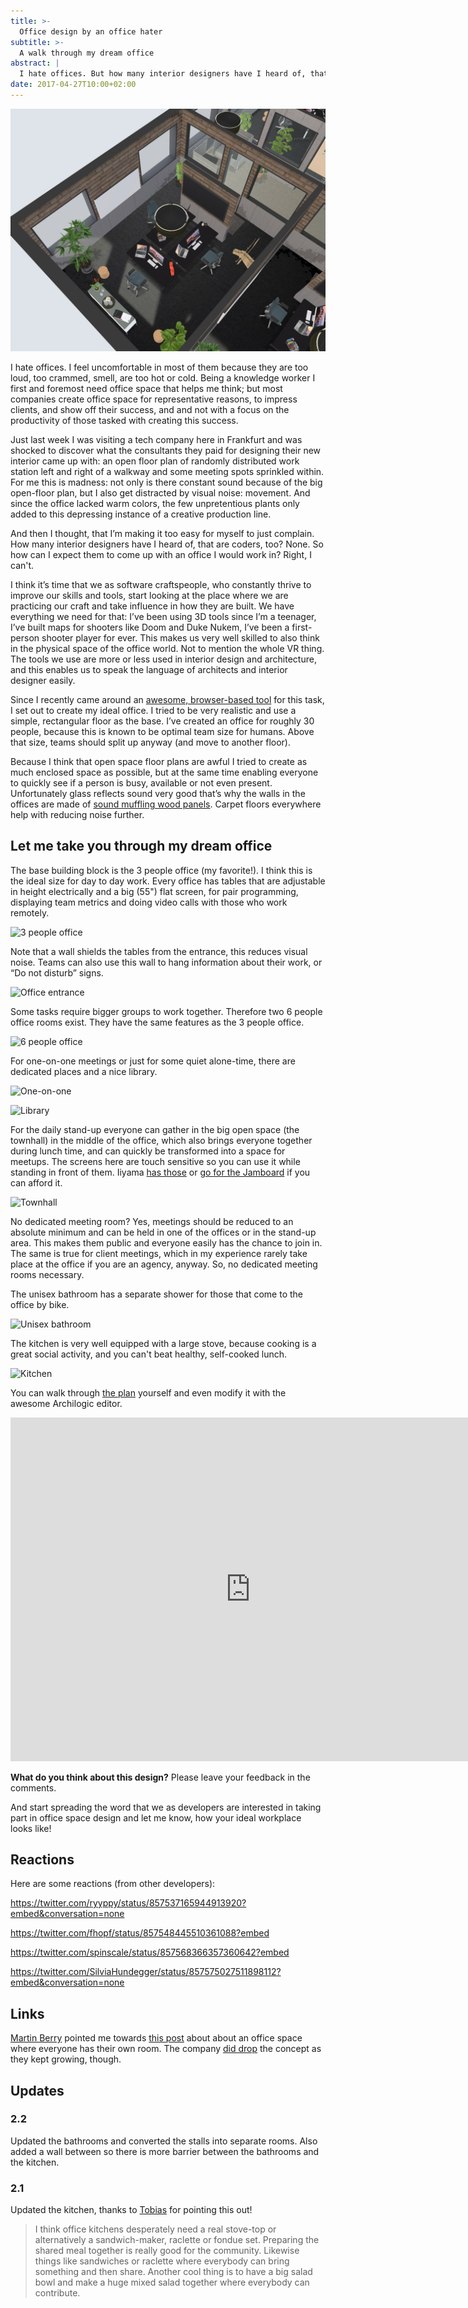 ```yaml
---
title: >-
  Office design by an office hater
subtitle: >-
  A walk through my dream office
abstract: |
  I hate offices. But how many interior designers have I heard of, that are coders, too? Let me take you through my dream office!
date: 2017-04-27T10:00+02:00
---
```


![3-people-office-2k](../media/office-design-by-an-office-hater/hero.jpg)

I hate offices. I feel uncomfortable in most of them because they are too loud,
too crammed, smell, are too hot or cold. Being a knowledge worker I first and
foremost need office space that helps me think; but most companies create office
space for representative reasons, to impress clients, and show off their
success, and and not with a focus on the productivity of those tasked with
creating this success.

Just last week I was visiting a tech company here in Frankfurt and was shocked
to discover what the consultants they paid for designing their new interior came
up with: an open floor plan of randomly distributed work station left and right
of a walkway and some meeting spots sprinkled within. For me this is madness:
not only is there constant sound because of the big open-floor plan, but I also
get distracted by visual noise: movement. And since the office lacked warm
colors, the few unpretentious plants only added to this depressing instance of a
creative production line.

And then I thought, that I’m making it too easy for myself to just complain. How
many interior designers have I heard of, that are coders, too? None. So how can
I expect them to come up with an office I would work in? Right, I can't.

I think it’s time that we as software craftspeople, who constantly thrive to
improve our skills and tools, start looking at the place where we are practicing
our craft and take influence in how they are built. We have everything we need
for that: I’ve been using 3D tools since I’m a teenager, I’ve built maps for
shooters like Doom and Duke Nukem, I’ve been a first-person shooter player for
ever. This makes us very well skilled to also think in the physical space of the
office world. Not to mention the whole VR thing. The tools we use are more or
less used in interior design and architecture, and this enables us to speak the
language of architects and interior designer easily.

Since I recently came around an
[awesome, browser-based tool](https://spaces.archilogic.com/explore) for this
task, I set out to create my ideal office. I tried to be very realistic and use
a simple, rectangular floor as the base. I’ve created an office for roughly 30
people, because this is known to be optimal team size for humans. Above that
size, teams should split up anyway (and move to another floor).

Because I think that open space floor plans are awful I tried to create as much
enclosed space as possible, but at the same time enabling everyone to quickly
see if a person is busy, available or not even present. Unfortunately glass
reflects sound very good that’s why the walls in the offices are made of
[sound muffling wood panels](http://swedese.com/products/accessories/noton).
Carpet floors everywhere help with reducing noise further.

## Let me take you through my dream office

The base building block is the 3 people office (my favorite!). I think this is
the ideal size for day to day work. Every office has tables that are adjustable
in height electrically and a big (55") flat screen, for pair programming,
displaying team metrics and doing video calls with those who work remotely.

![3 people office](../media/office-design-by-an-office-hater/3-people-office-2k.jpg)

Note that a wall shields the tables from the entrance, this reduces visual
noise. Teams can also use this wall to hang information about their work, or “Do
not disturb” signs.

![Office entrance](../media/office-design-by-an-office-hater/office-entrance-2k.jpg)

Some tasks require bigger groups to work together. Therefore two 6 people office
rooms exist. They have the same features as the 3 people office.

![6 people office](../media/office-design-by-an-office-hater/6-people-office-2k.jpg)

For one-on-one meetings or just for some quiet alone-time, there are dedicated
places and a nice library.

![One-on-one](../media/office-design-by-an-office-hater/one-on-one-2k.jpg)

![Library](../media/office-design-by-an-office-hater/library-2k.jpg)

For the daily stand-up everyone can gather in the big open space (the townhall)
in the middle of the office, which also brings everyone together during lunch
time, and can quickly be transformed into a space for meetups. The screens here
are touch sensitive so you can use it while standing in front of them. Iiyama
[has those](http://amzn.to/2q9qvoQ) or
[go for the Jamboard](https://gsuite.google.com/jamboard/) if you can afford it.

![Townhall](../media/office-design-by-an-office-hater/townhall-2k.jpg)

No dedicated meeting room? Yes, meetings should be reduced to an absolute
minimum and can be held in one of the offices or in the stand-up area. This
makes them public and everyone easily has the chance to join in. The same is
true for client meetings, which in my experience rarely take place at the office
if you are an agency, anyway. So, no dedicated meeting rooms necessary.

The unisex bathroom has a separate shower for those that come to the office by
bike.

![Unisex bathroom](../media/office-design-by-an-office-hater/bathroom-2k.jpg)

The kitchen is very well equipped with a large stove, because cooking is a great
social activity, and you can't beat healthy, self-cooked lunch.

![Kitchen](../media/office-design-by-an-office-hater/kitchen-2k.jpg)

You can walk through [the plan](https://goo.gl/ewUBFc) yourself and even modify
it with the awesome Archilogic editor.

<iframe src="https://spaces.archilogic.com/3d/!768cc6ba-c623-4f8f-9616-ad80515a9322?mode=view&amp;main-menu=interior&amp;view-menu=camera-bookmarks&amp;presentation=loop" width="768" height="550" frameBorder="0" onmousewheel="false" allowfullscreen mozallowfullscreen webkitallowfullscreen></iframe>
 
**What do you think about this design?** Please leave your feedback in the comments.

And start spreading the word that we as developers are interested in taking part
in office space design and let me know, how your ideal workplace looks like!

## Reactions

Here are some reactions (from other developers):

<https://twitter.com/ryyppy/status/857537165944913920?embed&conversation=none>

<https://twitter.com/fhopf/status/857548445510361088?embed>

<https://twitter.com/spinscale/status/857568366357360642?embed>

<https://twitter.com/SilviaHundegger/status/857575027511898112?embed&conversation=none>

## Links

[Martin Berry](https://twitter.com/martinbarry) pointed me towards
[this post](https://www.campaignmonitor.com/blog/company/2010/08/the-new-campaign-monitor-office/)
about about an office space where everyone has their own room. The company
[did drop](https://www.businessinsider.com.au/inside-campaign-monitors-insane-new-office-almost-40-storeys-up-overlooking-the-sydney-cbd-2015-3)
the concept as they kept growing, though.

## Updates

### 2.2

Updated the bathrooms and converted the stalls into separate rooms. Also added a
wall between so there is more barrier between the bathrooms and the kitchen.

### 2.1

Updated the kitchen, thanks to [Tobias](https://twitter.com/schinkenstrudel) for
pointing this out!

> I think office kitchens desperately need a real stove-top or alternatively a
> sandwich-maker, raclette or fondue set. Preparing the shared meal together is
> really good for the community. Likewise things like sandwiches or raclette
> where everybody can bring something and then share. Another cool thing is to
> have a big salad bowl and make a huge mixed salad together where everybody can
> contribute.
